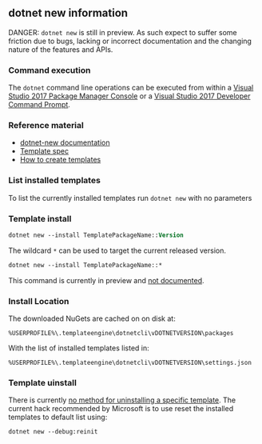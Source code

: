 ## dotnet new information


DANGER: `dotnet new` is still in preview. As such expect to suffer some friction due to bugs, lacking or incorrect documentation and the changing nature of the features and APIs.


### Command execution

The `dotnet` command line operations can be executed from within a [Visual Studio 2017 Package Manager Console](https://docs.microsoft.com/en-us/nuget/tools/package-manager-console) or a [Visual Studio 2017 Developer Command Prompt](https://msdn.microsoft.com/en-us/library/ms229859.aspx).


### Reference material

 * [dotnet-new documentation](https://docs.microsoft.com/en-nz/dotnet/core/tools/dotnet-new)
 * [Template spec](https://github.com/dotnet/templating/wiki/%22Runnable-Project%22-Templates)
 * [How to create templates](https://blogs.msdn.microsoft.com/dotnet/2017/04/02/how-to-create-your-own-templates-for-dotnet-new/)


### List installed templates

To list the currently installed templates run `dotnet new` with no parameters



### Template install

```ps
dotnet new --install TemplatePackageName::Version
```

The wildcard `*` can be used to target the current released version.

```ps
dotnet new --install TemplatePackageName::*
```

This command is currently in preview and [not documented](https://github.com/dotnet/docs/issues/2315).


### Install Location

The downloaded NuGets are cached on on disk at:

```no-highlight
%USERPROFILE%\.templateengine\dotnetcli\vDOTNETVERSION\packages
```

With the list of installed templates listed in:

```no-highlight
%USERPROFILE%\.templateengine\dotnetcli\vDOTNETVERSION\settings.json
```


### Template uinstall

There is currently [no method for uninstalling a specific template](https://github.com/dotnet/templating/issues/893). The current hack recommended by Microsoft is to use reset the installed templates to default list using:

```ps
dotnet new --debug:reinit
```